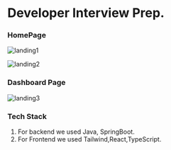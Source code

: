 # Developer Interview Prep.

### HomePage
![landing1](https://github.com/Hemant142/SynthAI/assets/115462441/21533851-f012-487f-aee0-9419098b6c7a)

![landing2](https://github.com/Hemant142/SynthAI/assets/115462441/d436390f-387f-4a2d-bf8a-821eb9688d60)

### Dashboard Page
![landing3](https://github.com/Hemant142/SynthAI/assets/115462441/0d815dca-16cb-403c-9e27-a14f0fe01ccc)

### Tech Stack
1. For backend we used Java, SpringBoot.
2. For Frontend we used Tailwind,React,TypeScript.


